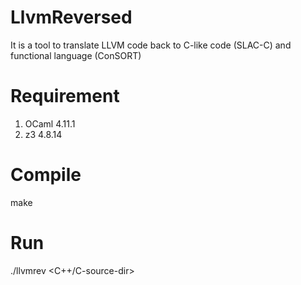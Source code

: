# LlvmReversed
It is a tool to translate LLVM code back to C-like code (SLAC-C) and functional language (ConSORT)


# Requirement
1. OCaml 4.11.1
2. z3 4.8.14

# Compile
make

# Run
./llvmrev <C++/C-source-dir>

